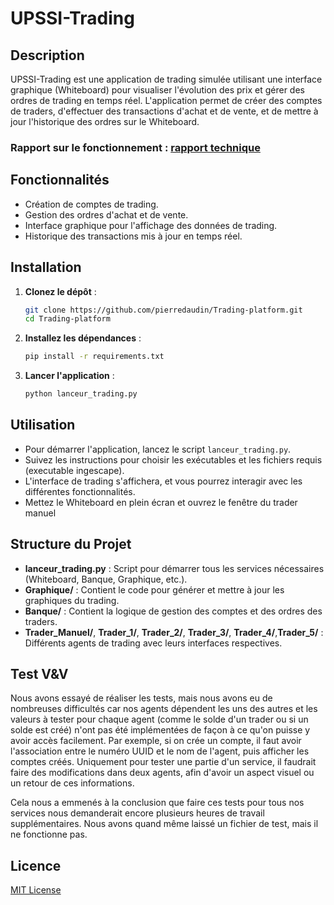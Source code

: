 # UPSSI-Trading

## Description
UPSSI-Trading est une application de trading simulée utilisant une interface graphique (Whiteboard) pour visualiser l'évolution des prix et gérer des ordres de trading en temps réel. L'application permet de créer des comptes de traders, d'effectuer des transactions d'achat et de vente, et de mettre à jour l'historique des ordres sur le Whiteboard.

### Rapport sur le fonctionnement : [rapport technique](./Rapport/rapport_technique.md)

## Fonctionnalités
- Création de comptes de trading.
- Gestion des ordres d'achat et de vente.
- Interface graphique pour l'affichage des données de trading.
- Historique des transactions mis à jour en temps réel.

## Installation
1. **Clonez le dépôt** :
    ```bash
    git clone https://github.com/pierredaudin/Trading-platform.git
    cd Trading-platform
    ```
2. **Installez les dépendances** :
    ```bash
    pip install -r requirements.txt
    ```
3. **Lancer l'application** :
    ```bash
    python lanceur_trading.py
    ```

## Utilisation
- Pour démarrer l'application, lancez le script `lanceur_trading.py`.
- Suivez les instructions pour choisir les exécutables et les fichiers requis (executable ingescape).
- L'interface de trading s'affichera, et vous pourrez interagir avec les différentes fonctionnalités.
- Mettez le Whiteboard en plein écran et ouvrez le fenêtre du trader manuel

## Structure du Projet
- **lanceur_trading.py** : Script pour démarrer tous les services nécessaires (Whiteboard, Banque, Graphique, etc.).
- **Graphique/** : Contient le code pour générer et mettre à jour les graphiques du trading.
- **Banque/** : Contient la logique de gestion des comptes et des ordres des traders.
- **Trader_Manuel/**, **Trader_1/**, **Trader_2/**, **Trader_3/**, **Trader_4/**,**Trader_5/** : Différents agents de trading avec leurs interfaces respectives.

## Test V&V
Nous avons essayé de réaliser les tests, mais nous avons eu de nombreuses difficultés car nos agents dépendent les uns des autres et les valeurs à tester pour chaque agent (comme le solde d'un trader ou si un solde est créé) n'ont pas été implémentées de façon à ce qu'on puisse y avoir accès facilement.
Par exemple, si on crée un compte, il faut avoir l'association entre le numéro UUID et le nom de l'agent, puis afficher les comptes créés.
Uniquement pour tester une partie d'un service, il faudrait faire des modifications dans deux agents, afin d'avoir un aspect visuel ou un retour de ces informations.

Cela nous a emmenés à la conclusion que faire ces tests pour tous nos services nous demanderait encore plusieurs heures de travail supplémentaires. Nous avons quand même laissé un fichier de test, mais il ne fonctionne pas.

## Licence
[MIT License](LICENSE)
